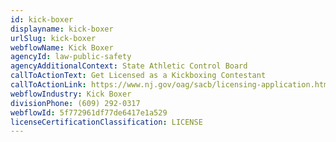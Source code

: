 ```yaml
---
id: kick-boxer
displayname: kick-boxer
urlSlug: kick-boxer
webflowName: Kick Boxer
agencyId: law-public-safety
agencyAdditionalContext: State Athletic Control Board
callToActionText: Get Licensed as a Kickboxing Contestant
callToActionLink: https://www.nj.gov/oag/sacb/licensing-application.html
webflowIndustry: Kick Boxer
divisionPhone: (609) 292-0317
webflowId: 5f772961df77de6417e1a529
licenseCertificationClassification: LICENSE
---
```

